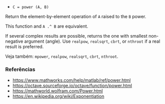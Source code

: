 * `C = power (A, B)`

Return the element-by-element operation of `A` raised to the `B` power.

This function and `A .^ B` are equivalent.

If several complex results are possible, returns the one with
smallest non-negative argument (angle).  Use `realpow`, `realsqrt`,
`cbrt`, or `nthroot` if a real result is preferred.

Veja também: `mpower`, `realpow`, `realsqrt`, `cbrt`, `nthroot`.

### Referências

* https://www.mathworks.com/help/matlab/ref/power.html
* https://octave.sourceforge.io/octave/function/power.html
* https://mathworld.wolfram.com/Power.html
* https://en.wikipedia.org/wiki/Exponentiation
